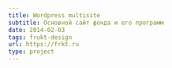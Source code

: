 ```yaml
---
title: Wordpress multisite
subtitle: Основной сайт фонда и его программ
date: 2014-02-03
tags: frukt-design
url: https://frkt.ru
type: project
---
```

